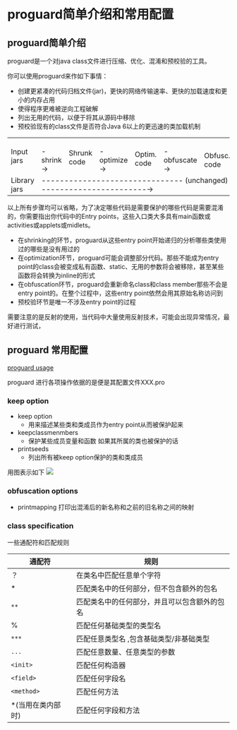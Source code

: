 # proguard简单介绍和常用配置

## proguard简单介绍 

proguard是一个对java class文件进行压缩、优化、混淆和预校验的工具。

你可以使用proguard来作如下事情：

- 创建更紧凑的代码归档文件(jar)，更快的网络传输速率、更快的加载速度和更小的内存占用
- 使得程序更难被逆向工程破解
- 列出无用的代码，以便于将其从源码中移除
- 预校验现有的class文件是否符合Java 6以上的更迅速的类加载机制

<table class="diagram" align="center">

<tbody><tr>
<td rowspan="4" class="lightblock">Input jars</td>
<td colspan="8" class="transparentblock"></td>
</tr>

<tr>
<td rowspan="2" class="transparentblock"></td>
<td rowspan="3" class="lightblock">Shrunk code</td>
<td colspan="6" class="transparentblock"></td>
</tr>

<tr>
<td class="transparentblock"></td>
<td rowspan="2" class="lightblock">Optim. code</td>
<td colspan="3" class="transparentblock"></td>
<td rowspan="2" class="lightblock">Output jars</td>
</tr>

<tr>
<td class="transparentblock">- shrink →</td>
<td class="transparentblock">- optimize →</td>
<td class="transparentblock">- obfuscate →</td>
<td class="lightblock">Obfusc. code</td>
<td class="transparentblock">- preverify →</td>
</tr>


<tr>
<td class="darkblock">Library jars</td>
<td colspan="7" class="transparentblock">------------------------------- (unchanged) -------------------------------→</td>
<td class="darkblock">Library jars</td>
</tr>

</tbody></table>

以上所有步骤均可以省略，为了决定哪些代码是需要保护的哪些代码是需要混淆的，你需要指出你代码中的Entry points，这些入口类大多具有main函数或activities或applets或midlets。
	
- 在shrinking的环节，proguard从这些entry point开始递归的分析哪些类使用过的哪些是没有用过的
- 在optimization环节，proguard可能会调整部分代码。那些不能成为entry point的class会被变成私有函数、static、无用的参数将会被移除，甚至某些函数将会转换为inline的形式
- 在obfuscation环节，proguard会重新命名class和class member那些不会是entry point的。在整个过程中，这些entry point依然会用其原始名称访问到
- 预校验环节是唯一不涉及entry point的过程

需要注意的是反射的使用，当代码中大量使用反射技术，可能会出现异常情况，最好进行测试，

## proguard 常用配置
[proguard usage](http://proguard.sourceforge.net/)

proguard 进行各项操作依据的是便是其配置文件XXX.pro

### keep option
- keep option 
	- 用来描述某些类和类成员作为entry point从而被保护起来
- keepclassmenmbers
	- 保护某些成员变量和函数 如果其所属的类也被保护的话
- printseeds
	- 列出所有被keep option保护的类和类成员

用图表示如下
![](http://ww1.sinaimg.cn/large/4483e99egw1euzvaicpgrj20mj03r750.jpg)
### obfuscation options
- printmapping 打印出混淆后的新名称和之前的旧名称之间的映射

### class specification
一些通配符和匹配规则

通配符|规则|
---|----|
？| 在类名中匹配任意单个字符|
*| 匹配类名中的任何部分，但不包含额外的包名|
`**`|匹配类名中的任何部分，并且可以包含额外的包名|
%| 匹配任何基础类型的类型名|
`***`|匹配任意类型名 ,包含基础类型/非基础类型|
`...`|匹配任意数量、任意类型的参数|
`<init>`| 匹配任何构造器|
`<field>`|匹配任何字段名|
`<method>`| 匹配任何方法|
*(当用在类内部时)|匹配任何字段和方法|